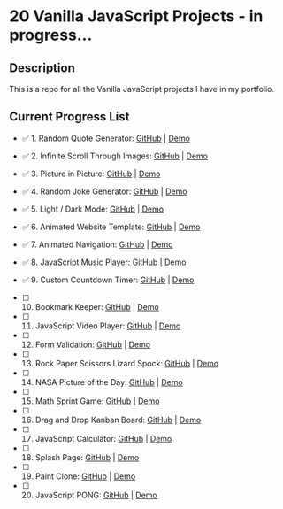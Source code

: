 # 20 Vanilla JavaScript Projects - in progress...
 
## Description

This is a repo for all the Vanilla JavaScript projects I have in my portfolio.


##  Current Progress List 

- ✅ 1. Random Quote Generator:            [GitHub](https://github.com/DevonGifford/my_JavaScript/tree/main/JavaScript_Projects/1.%20%20Quote_Generator) | [Demo](https://devon-quote-generator.netlify.app/)

- ✅ 2. Infinite Scroll Through Images:    [GitHub](https://github.com/DevonGifford/my_JavaScript/tree/main/JavaScript_Projects/2.%20%20Infinite_Scroll) | [Demo](https://devon-infinite-scroll.netlify.app/)

- ✅ 3. Picture in Picture:                [GitHub](https://github.com/DevonGifford/my_JavaScript/tree/main/JavaScript_Projects/3.%20%20Picture-in-Picture) | [Demo](https://devon-picture-in-picture-app.netlify.app/)

- ✅ 4. Random Joke Generator:             [GitHub](https://github.com/DevonGifford/my_JavaScript/tree/main/JavaScript_Projects/4.%20%20Lame-Joke-App) | [Demo](https://devon-joke-generator.netlify.app/)

- ✅ 5. Light / Dark Mode:                 [GitHub](https://github.com/DevonGifford/my_JavaScript/tree/main/JavaScript_Projects/5.%20%20Light-dark-mode-) | [Demo](https://devon-light-dark-mode.netlify.app/)

- ✅ 6. Animated Website Template:         [GitHub](https://github.com/DevonGifford/my_JavaScript/tree/main/JavaScript_Projects/6.%20%20Animated-LandingPage) | [Demo](https://devon-animated-page.netlify.app/)

- ✅ 7. Animated Navigation:               [GitHub](https://github.com/DevonGifford/my_JavaScript/tree/main/JavaScript_Projects/7.%20%20Animated-navigation) | [Demo](https://devon-animated-navigation-bar.netlify.app/)

- ✅ 8. JavaScript Music Player:           [GitHub](https://github.com/DevonGifford/my_JavaScript/tree/main/JavaScript_Projects/8.%20%20Music-player) | [Demo](https://devon-musicplayer-app.netlify.app/)

- ✅ 9. Custom Countdown Timer:            [GitHub](https://github.com/DevonGifford/my_JavaScript/tree/main/JavaScript_Projects/9.%20%20Custom-Countdown) | [Demo](https://devon-countdown-app.netlify.app/)

- [ ] 10. Bookmark Keeper:                  [GitHub](https://github.com/DevonGifford/my_JavaScript/tree/main/JavaScript_Projects/10.%20%20Bookmark%20Keeper) | [Demo]()

- [ ] 11. JavaScript Video Player:          [GitHub](https://github.com/DevonGifford/my_JavaScript/tree/main/JavaScript_Projects/11.%20JavaScript%20Video%20Player) | [Demo]()

- [ ] 12. Form Validation:                  [GitHub](https://github.com/DevonGifford/my_JavaScript/tree/main/JavaScript_Projects/12.%20Form%20Validation) | [Demo]()

- [ ] 13. Rock Paper Scissors Lizard Spock: [GitHub](https://github.com/DevonGifford/my_JavaScript/tree/main/JavaScript_Projects/13.%20Rock%20Paper%20Scissors%20Lizard%20Spock) | [Demo]()

- [ ] 14. NASA Picture of the Day:          [GitHub](https://github.com/DevonGifford/my_JavaScript/tree/main/JavaScript_Projects/14.%20NASA%20Picture%20of%20the%20Day) | [Demo]()

- [ ] 15. Math Sprint Game:                 [GitHub](https://github.com/DevonGifford/my_JavaScript/tree/main/JavaScript_Projects/16.%20Math%20Sprint%20Game) | [Demo]()

- [ ] 16. Drag and Drop Kanban Board:       [GitHub](https://github.com/DevonGifford/my_JavaScript/tree/main/JavaScript_Projects/15.%20Drag%20and%20Drop%20Kanban%20Board) | [Demo]()

- [ ] 17. JavaScript Calculator:            [GitHub](https://github.com/DevonGifford/my_JavaScript/tree/main/JavaScript_Projects/17.%20JavaScript%20Calculator) | [Demo]()

- [ ] 18. Splash Page:                      [GitHub](https://github.com/DevonGifford/my_JavaScript/tree/main/JavaScript_Projects/18.%20Splash%20Page) | [Demo]()

- [ ] 19. Paint Clone:                      [GitHub](https://github.com/DevonGifford/my_JavaScript/tree/main/JavaScript_Projects/19.%20Paint%20Clone) | [Demo]()

- [ ] 20. JavaScript PONG:                  [GitHub](https://github.com/DevonGifford/my_JavaScript/tree/main/JavaScript_Projects/20.%20JavaScript%20PONG) | [Demo]()
